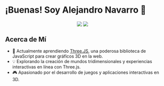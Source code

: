 # ¡Buenas! Soy Alejandro Navarro 👋

<div align="center">
    <img align="center" src="https://github-readme-stats.vercel.app/api?username=alenavarroxp&count_private=true&show_icons=true&include_all_commits=true&hide_border=true&hide_title=true&theme=transparent" />
    <img align="center" margin="10px" src="https://github-readme-stats.vercel.app/api/top-langs/?username=alenavarroxp&hide_progress=true&hide_title=true&theme=transparent&hide_border=true" />
  </div>
</div>

## Acerca de Mí
- 🌱 Actualmente aprendiendo [Three.JS](https://threejs.org), una poderosa biblioteca de JavaScript para crear gráficos 3D en la web.
- 💡 Explorando la creación de mundos tridimensionales y experiencias interactivas en línea con Three.js.
- 🎮 Apasionado por el desarrollo de juegos y aplicaciones interactivas en 3D.


